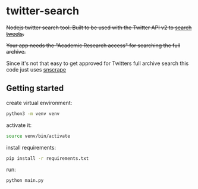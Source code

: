# twitter-search

~~Nodejs twitter search tool.
Built to be used with the Twitter API v2 to [search tweets](https://developer.twitter.com/en/docs/twitter-api/tweets/search/introduction).~~

~~Your app needs the "Academic Research access" for searching the full archive.~~

Since it's not that easy to get approved for Twitters full archive search this code just uses [snscrape](https://github.com/JustAnotherArchivist/snscrape)

## Getting started

create virtual environment:

```sh
python3 -m venv venv
```

activate it:

```sh
source venv/bin/activate
```

install requirements:

```sh
pip install -r requirements.txt
```

run:

```sh
python main.py
```
